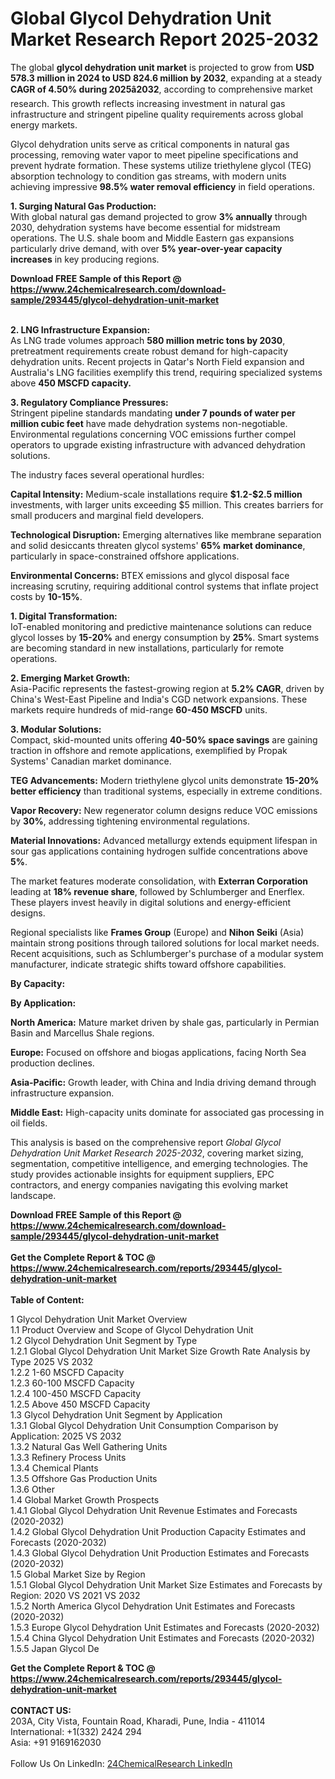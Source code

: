 <h1>Global Glycol Dehydration Unit Market Research Report 2025-2032</h1><p>The global <strong>glycol dehydration unit market</strong> is projected to grow from <strong>USD 578.3 million in 2024 to USD 824.6 million by 2032</strong>, expanding at a steady <strong>CAGR of 4.50% during 2025â2032</strong>, according to comprehensive market research. This growth reflects increasing investment in natural gas infrastructure and stringent pipeline quality requirements across global energy markets.</p><p>Glycol dehydration units serve as critical components in natural gas processing, removing water vapor to meet pipeline specifications and prevent hydrate formation. These systems utilize triethylene glycol (TEG) absorption technology to condition gas streams, with modern units achieving impressive <strong>98.5% water removal efficiency</strong> in field operations.</p><p><strong>1. Surging Natural Gas Production:</strong><br>
With global natural gas demand projected to grow <strong>3% annually</strong> through 2030, dehydration systems have become essential for midstream operations. The U.S. shale boom and Middle Eastern gas expansions particularly drive demand, with over <strong>5% year-over-year capacity increases</strong> in key producing regions.</p><div><b>Download FREE Sample of this Report @ 
            <a href="https://www.24chemicalresearch.com/download-sample/293445/glycol-dehydration-unit-market">
            https://www.24chemicalresearch.com/download-sample/293445/glycol-dehydration-unit-market</a></b></div><br><p><strong>2. LNG Infrastructure Expansion:</strong><br>
As LNG trade volumes approach <strong>580 million metric tons by 2030</strong>, pretreatment requirements create robust demand for high-capacity dehydration units. Recent projects in Qatar's North Field expansion and Australia's LNG facilities exemplify this trend, requiring specialized systems above <strong>450 MSCFD capacity.</strong></p><p><strong>3. Regulatory Compliance Pressures:</strong><br>
Stringent pipeline standards mandating <strong>under 7 pounds of water per million cubic feet</strong> have made dehydration systems non-negotiable. Environmental regulations concerning VOC emissions further compel operators to upgrade existing infrastructure with advanced dehydration solutions.</p><p>The industry faces several operational hurdles:</p><p><strong>Capital Intensity:</strong> Medium-scale installations require <strong>$1.2-$2.5 million</strong> investments, with larger units exceeding $5 million. This creates barriers for small producers and marginal field developers.</p><p><strong>Technological Disruption:</strong> Emerging alternatives like membrane separation and solid desiccants threaten glycol systems' <strong>65% market dominance</strong>, particularly in space-constrained offshore applications.</p><p><strong>Environmental Concerns:</strong> BTEX emissions and glycol disposal face increasing scrutiny, requiring additional control systems that inflate project costs by <strong>10-15%</strong>.</p><p><strong>1. Digital Transformation:</strong><br>
IoT-enabled monitoring and predictive maintenance solutions can reduce glycol losses by <strong>15-20%</strong> and energy consumption by <strong>25%</strong>. Smart systems are becoming standard in new installations, particularly for remote operations.</p><p><strong>2. Emerging Market Growth:</strong><br>
Asia-Pacific represents the fastest-growing region at <strong>5.2% CAGR</strong>, driven by China's West-East Pipeline and India's CGD network expansions. These markets require hundreds of mid-range <strong>60-450 MSCFD</strong> units.</p><p><strong>3. Modular Solutions:</strong><br>
Compact, skid-mounted units offering <strong>40-50% space savings</strong> are gaining traction in offshore and remote applications, exemplified by Propak Systems' Canadian market dominance.</p><p><strong>TEG Advancements:</strong> Modern triethylene glycol units demonstrate <strong>15-20% better efficiency</strong> than traditional systems, especially in extreme conditions.</p><p><strong>Vapor Recovery:</strong> New regenerator column designs reduce VOC emissions by <strong>30%</strong>, addressing tightening environmental regulations.</p><p><strong>Material Innovations:</strong> Advanced metallurgy extends equipment lifespan in sour gas applications containing hydrogen sulfide concentrations above <strong>5%</strong>.</p><p>The market features moderate consolidation, with <strong>Exterran Corporation</strong> leading at <strong>18% revenue share</strong>, followed by Schlumberger and Enerflex. These players invest heavily in digital solutions and energy-efficient designs.</p><p>Regional specialists like <strong>Frames Group</strong> (Europe) and <strong>Nihon Seiki</strong> (Asia) maintain strong positions through tailored solutions for local market needs. Recent acquisitions, such as Schlumberger's purchase of a modular system manufacturer, indicate strategic shifts toward offshore capabilities.</p><p><strong>By Capacity:</strong></p><p><strong>By Application:</strong></p><p><strong>North America:</strong> Mature market driven by shale gas, particularly in Permian Basin and Marcellus Shale regions.</p><p><strong>Europe:</strong> Focused on offshore and biogas applications, facing North Sea production declines.</p><p><strong>Asia-Pacific:</strong> Growth leader, with China and India driving demand through infrastructure expansion.</p><p><strong>Middle East:</strong> High-capacity units dominate for associated gas processing in oil fields.</p><p>This analysis is based on the comprehensive report <em>Global Glycol Dehydration Unit Market Research 2025-2032</em>, covering market sizing, segmentation, competitive intelligence, and emerging technologies. The study provides actionable insights for equipment suppliers, EPC contractors, and energy companies navigating this evolving market landscape.</p><div><b>Download FREE Sample of this Report @ 
            <a href="https://www.24chemicalresearch.com/download-sample/293445/glycol-dehydration-unit-market">
            https://www.24chemicalresearch.com/download-sample/293445/glycol-dehydration-unit-market</a></b></div><br><div><b>Get the Complete Report & TOC @ 
            <a href="https://www.24chemicalresearch.com/reports/293445/glycol-dehydration-unit-market">
            https://www.24chemicalresearch.com/reports/293445/glycol-dehydration-unit-market</a></b></div><br>
            <b>Table of Content:</b><p>1 Glycol Dehydration Unit Market Overview<br />
    1.1 Product Overview and Scope of Glycol Dehydration Unit<br />
    1.2 Glycol Dehydration Unit Segment by Type<br />
        1.2.1 Global Glycol Dehydration Unit Market Size Growth Rate Analysis by Type 2025 VS 2032<br />
        1.2.2 1-60 MSCFD Capacity<br />
        1.2.3 60-100 MSCFD Capacity<br />
        1.2.4 100-450 MSCFD Capacity<br />
        1.2.5 Above 450 MSCFD Capacity<br />
    1.3 Glycol Dehydration Unit Segment by Application<br />
        1.3.1 Global Glycol Dehydration Unit Consumption Comparison by Application: 2025 VS 2032<br />
        1.3.2 Natural Gas Well Gathering Units<br />
        1.3.3 Refinery Process Units<br />
        1.3.4 Chemical Plants<br />
        1.3.5 Offshore Gas Production Units<br />
        1.3.6 Other<br />
    1.4 Global Market Growth Prospects<br />
        1.4.1 Global Glycol Dehydration Unit Revenue Estimates and Forecasts (2020-2032)<br />
        1.4.2 Global Glycol Dehydration Unit Production Capacity Estimates and Forecasts (2020-2032)<br />
        1.4.3 Global Glycol Dehydration Unit Production Estimates and Forecasts (2020-2032)<br />
    1.5 Global Market Size by Region<br />
        1.5.1 Global Glycol Dehydration Unit Market Size Estimates and Forecasts by Region: 2020 VS 2021 VS 2032<br />
        1.5.2 North America Glycol Dehydration Unit Estimates and Forecasts (2020-2032)<br />
        1.5.3 Europe Glycol Dehydration Unit Estimates and Forecasts (2020-2032)<br />
        1.5.4 China Glycol Dehydration Unit Estimates and Forecasts (2020-2032)<br />
        1.5.5 Japan Glycol De</p><div><b>Get the Complete Report & TOC @ 
            <a href="https://www.24chemicalresearch.com/reports/293445/glycol-dehydration-unit-market">
            https://www.24chemicalresearch.com/reports/293445/glycol-dehydration-unit-market</a></b></div><br><b>CONTACT US:</b><br>
            203A, City Vista, Fountain Road, Kharadi, Pune, India - 411014<br>
            International: +1(332) 2424 294<br>
            Asia: +91 9169162030 <br><br>
            Follow Us On LinkedIn: <a href="https://www.linkedin.com/company/24chemicalresearch/">24ChemicalResearch LinkedIn</a>